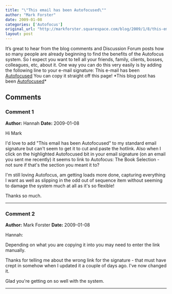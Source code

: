 ```yaml
---
title: "\"This email has been Autofocused\""
author: "Mark Forster"
date: 2009-01-08
categories: ['Autofocus']
original_url: "http://markforster.squarespace.com/blog/2009/1/8/this-email-has-been-autofocused.html"
layout: post
---
```


It’s great to hear from the blog comments and Discussion Forum posts how so many people are already beginning to find the benefits of the Autofocus system.
So I expect you want to tell all your friends, family, clients, bosses, colleagues, etc, about it.
One way you can do this very easily is by adding the following line to your e-mail signature:
This e-mail has been [Autofocused](http://www.markforster.squarespace.com/blog/2008/12/22/new-developments-testers-wanted.html)
You can copy it straight off this page!
\*This blog post has been [Autofocused](http://www.markforster.squarespace.com/blog/2008/12/22/new-developments-testers-wanted.html)\*

## Comments

### Comment 1
**Author:** Hannah
**Date:** 2009-01-08

Hi Mark  
  
I'd love to add "This email has been Autofocused" to my standard email signature but can't seem to get it to cut and paste the hotlink. Also when I click on the highlighted Autofocused bit in your email signature (on an email you sent me recently) it seems to link to Autofocus: The Book Selection - not sure if that's the section you meant it to?  
  
I'm still loving Autofocus, am getting loads more done, capturing everything I want as well as slipping in the odd out of sequence item without seeming to damage the system much at all as it's so flexible!  
  
Thanks so much.

---

### Comment 2
**Author:** Mark Forster
**Date:** 2009-01-08

Hannah:  
  
Depending on what you are copying it into you may need to enter the link manually.  
  
Thanks for telling me about the wrong link for the signature - that must have crept in somehow when I updated it a couple of days ago. I've now changed it.  
  
Glad you're getting on so well with the system.

---
